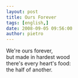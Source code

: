 ```yaml
---
layout: post
title: Ours Forever
tags: [english,]
date: 2008-09-05 09:56:00
author: pietro
---
```

We're ours forever,<br/>but made in hardest wood<br/>there's every heart's food:<br/>the half of another.
